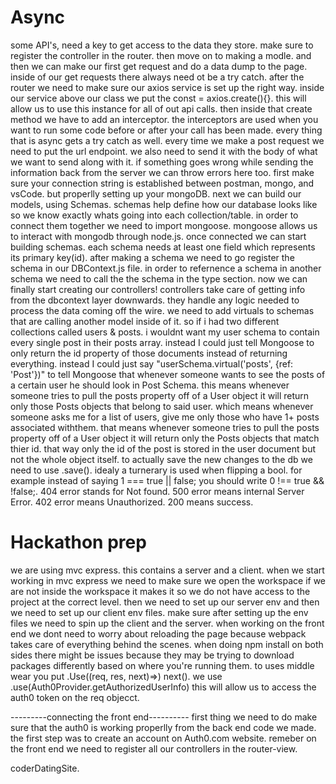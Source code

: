 # Async

some API's, need a key to get access to the data they store.
make sure to register the controller in the router. then move on to making a modle.
and then we can make our first get request and do a data dump to the page.
inside of our get requests there always need ot be a try catch.
after the router we need to make sure our axios service is set up the right way.
inside our service above our class we put the const = axios.create(){}.
this will allow us to use this instance for all of out api calls.
then inside that create method we have to add an interceptor.
the interceptors are used when you want to run some code before or after your call has been made.
every thing that is async gets a try catch as well.
every time we make a post request we need to put the url endpoint.
we also need to send it with the body of what we want to send along with it.
if something goes wrong while sending the information back from the server we can throw errors here too.
first make sure your connection string is established between postman, mongo, and vsCode.
but properlly setting up your mongoDB.
next we can build our models, using Schemas.
schemas help define how our database looks like so we know exactly whats going into each collection/table.
in order to connect them together we need to import mongoose.
mongoose allows us to interact with mongodb through node.js.
once connected we can start building schemas.
each schema needs at least one field which represents its primary key(id).
after making a schema we need to go register the schema in our DBContext.js file.
in order to refernence a schema in another schema we need to call the the schema in the type section.
now we can finally start creating our controllers!
controllers take care of getting info from the dbcontext layer downwards.
they handle any logic needed to process the data coming off the wire.
we need to add virtuals to schemas that are calling another model inside of it.
so if i had two different collections called users & posts.
i wouldnt want my user schema to contain every single post in their posts array.
instead I could just tell Mongoose to only return the id property of those documents instead of returning everything.
instead I could just say "userSchema.virtual('posts', {ref: 'Post'})"
to tell Mongoose that whenever someone wants to see the posts of a certain user he should look in Post Schema.
this means whenever someone tries to pull the posts property off of a User object it will return only those Posts objects that belong to said user.
which means whenever someone asks me for a list of users, give me only those who have 1+ posts associated withthem.
that means whenever someone tries to pull the posts property off of a User object it will return only the Posts objects that match thier id.
that way only the id of the post is stored in the user document but not the whole object itself.
to actually save the new changes to the db we need to use .save().
idealy a turnerary is used when flipping a bool.
for example instead of saying 1 === true || false;
you should write 0 !== true && !false;.
404 error stands for Not found.
500 error means internal Server Error.
402 error means Unauthorized.
200 means success.


# Hackathon prep

we are using mvc express. this contains a server and a client.
when we start working in mvc express we need to make sure we open the workspace if we are not inside the workspace it makes it so we do not have access to the project at the correct level.
then we need to set up our server env and then we need to set up our client env files.
make sure after setting up the env files we need to spin up the client and the server.
when working on the front end we dont need to worry about reloading the page because webpack takes care of everything behind the scenes.
when doing npm install on both sides there might be issues because they may be trying to download packages differently based on where you're running them.
to uses middle wear you put .Use((req, res, next)=>) next().
we use .use(Auth0Provider.getAuthorizedUserInfo)
this will allow us to access the auth0 token on the req objecct.


---------connecting the front end----------
first thing we need to do make sure that the auth0 is working properlly from the back end code we made.
the first step was to create an account on Auth0.com website.
remeber on the front end we need to register all our controllers in the router-view.


coderDatingSite.
